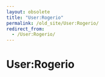 ```yaml
---
layout: obsolete
title: "User:Rogerio"
permalink: /old_site/User:Rogerio/
redirect_from:
  - /User:Rogerio/
---
```


User:Rogerio
============



